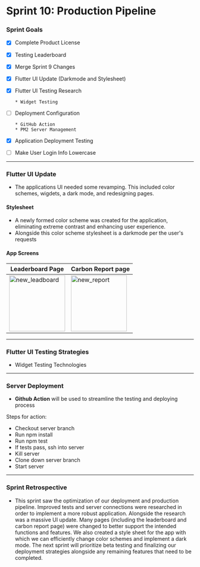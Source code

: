 # Sprint 10: Production Pipeline

### Sprint Goals
- [X] Complete Product License
- [X] Testing Leaderboard
- [X] Merge Sprint 9 Changes
- [X] Flutter UI Update (Darkmode and Stylesheet)
- [X] Flutter UI Testing Research

      * Widget Testing
- [ ] Deployment Configuration
      
      * GitHub Action
      * PM2 Server Management
- [X] Application Deployment Testing
- [ ] Make User Login Info Lowercase
---


### Flutter UI Update 
* The applications UI needed some revamping. This included color schemes, wigdets, a dark mode, and redesigning pages. 
  
#### Stylesheet
* A newly formed color scheme was created for the application, eliminating extreme contrast and enhancing user experience.
* Alongside this color scheme stylesheet is a darkmode per the user's requests 


#### App Screens
| Leaderboard Page |  Carbon Report page|
|--|--|
| <img width="150" alt="new_leadboard" src="https://github.com/Developer-DUCS/eMission/assets/78006078/1c63b499-7088-4c96-8cc6-99b8d013baa2">|  <img width="150" alt="new_report" src="https://github.com/Developer-DUCS/eMission/assets/78006078/ab1e25f2-12a5-4b2a-871f-3f6b71d099ba">|
---


### Flutter UI Testing Strategies
* Widget Testing Technologies
---

### Server Deployment
* **Github Action** will be used to streamline the testing and deploying process

Steps for action:
* Checkout server branch
* Run npm install
* Run npm test
* If tests pass, ssh into server
* Kill server
* Clone down server branch
* Start server
  

---



### Sprint Retrospective
* This sprint saw the optimization of our deployment and production pipeline. Improved tests and server connections were researched in order to implement a more robust application. Alongside the research was a massive UI update. Many pages (including the leaderboard and carbon report page) were changed to better support the intended functions and features. We also created a style sheet for the app with which we can efficiently change color schemes and implement a dark mode. The next sprint will prioritize beta testing and finalizing our deployment strategies alongside any remaining features that need to be completed. 
